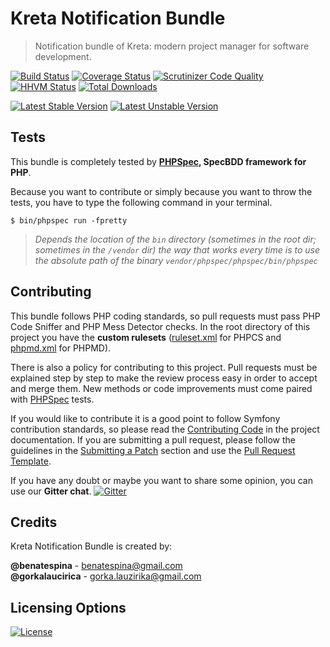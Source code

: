 # Kreta Notification Bundle
> Notification bundle of Kreta: modern project manager for software development.

[![Build Status](https://travis-ci.org/kreta-io/NotificationBundle.svg?branch=master)](https://travis-ci.org/kreta-io/NotificationBundle)
[![Coverage Status](https://img.shields.io/coveralls/kreta-io/NotificationBundle.svg)](https://coveralls.io/r/kreta-io/NotificationBundle)
[![Scrutinizer Code Quality](https://scrutinizer-ci.com/g/kreta-io/NotificationBundle/badges/quality-score.png?b=master)](https://scrutinizer-ci.com/g/kreta-io/NotificationBundle/?branch=master)
[![HHVM Status](http://hhvm.h4cc.de/badge/kreta/notification-bundle.svg)](http://hhvm.h4cc.de/package/kreta/notification-bundle)
[![Total Downloads](https://poser.pugx.org/kreta/notification-bundle/downloads)](https://packagist.org/packages/kreta/notification-bundle)

[![Latest Stable Version](https://poser.pugx.org/kreta/notification-bundle/v/stable.svg)](https://packagist.org/packages/kreta/notification-bundle)
[![Latest Unstable Version](https://poser.pugx.org/kreta/notification-bundle/v/unstable.svg)](https://packagist.org/packages/kreta/notification-bundle)

Tests
-----

This bundle is completely tested by **[PHPSpec][1], SpecBDD framework for PHP**.

Because you want to contribute or simply because you want to throw the tests, you have to type the following command
in your terminal.

    $ bin/phpspec run -fpretty

>*Depends the location of the `bin` directory (sometimes in the root dir; sometimes in the `/vendor` dir) the way that
works every time is to use the absolute path of the binary `vendor/phpspec/phpspec/bin/phpspec`*

Contributing
------------

This bundle follows PHP coding standards, so pull requests must pass PHP Code Sniffer and PHP Mess Detector
checks. In the root directory of this project you have the **custom rulesets** ([ruleset.xml]() for PHPCS and
[phpmd.xml]() for PHPMD).

There is also a policy for contributing to this project. Pull requests must
be explained step by step to make the review process easy in order to
accept and merge them. New methods or code improvements must come paired with [PHPSpec][1] tests.

If you would like to contribute it is a good point to follow Symfony contribution standards,
so please read the [Contributing Code][2] in the project
documentation. If you are submitting a pull request, please follow the guidelines
in the [Submitting a Patch][3] section and use the [Pull Request Template][4].

If you have any doubt or maybe you want to share some opinion, you can use our **Gitter chat**.
[![Gitter](https://badges.gitter.im/Join%20Chat.svg)](https://gitter.im/kreta-io/kreta?utm_source=badge&utm_medium=badge&utm_campaign=pr-badge&utm_content=badge)

[1]: http://www.phpspec.net/
[2]: http://symfony.com/doc/current/contributing/code/index.html
[3]: http://symfony.com/doc/current/contributing/code/patches.html#check-list
[4]: http://symfony.com/doc/current/contributing/code/patches.html#make-a-pull-request

Credits
-------
Kreta Notification Bundle is created by:
>
**@benatespina** - [benatespina@gmail.com](mailto:benatespina@gmail.com)<br/>
**@gorkalaucirica** - [gorka.lauzirika@gmail.com](mailto:gorka.lauzirika@gmail.com)

Licensing Options
-----------------
[![License](https://poser.pugx.org/kreta/Notification/license.svg)](https://github.com/kreta-io/kreta/blob/master/LICENSE)
